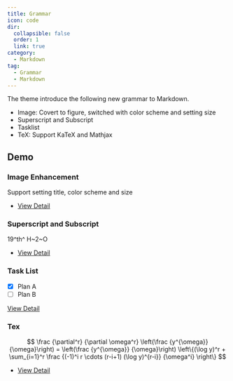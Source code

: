 ```yaml
---
title: Grammar
icon: code
dir:
  collapsible: false
  order: 1
  link: true
category:
  - Markdown
tag:
  - Grammar
  - Markdown
---
```


The theme introduce the following new grammar to Markdown.

- Image: Covert to figure, switched with color scheme and setting size
- Superscript and Subscript
- Tasklist
- TeX: Support KaTeX and Mathjax

## Demo

### Image Enhancement

Support setting title, color scheme and size

- [View Detail](./image.md)

### Superscript and Subscript

19^th^ H~2~O

- [View Detail](./sup-sub.md)

### Task List

- [x] Plan A
- [ ] Plan B

[View Detail](./tasklist.md)

### Tex

$$
\frac {\partial^r} {\partial \omega^r} \left(\frac {y^{\omega}} {\omega}\right)
= \left(\frac {y^{\omega}} {\omega}\right) \left\{(\log y)^r + \sum_{i=1}^r \frac {(-1)^i r \cdots (r-i+1) (\log y)^{r-i}} {\omega^i} \right\}
$$

- [View Detail](./tex.md)
